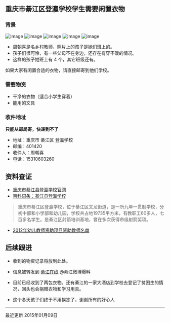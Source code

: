 ## 重庆市綦江区登瀛学校学生需要闲置衣物

### 背景

![image](https://cloud.githubusercontent.com/assets/536587/5624902/6ea9783a-95aa-11e4-8cca-adcd80786f9a.png)
![image](https://cloud.githubusercontent.com/assets/536587/5624903/7946b9ec-95aa-11e4-8f9a-996efa54fa10.png)
![image](https://cloud.githubusercontent.com/assets/536587/5624905/82a9aa30-95aa-11e4-970d-e982fd084205.png)
![image](https://cloud.githubusercontent.com/assets/536587/5624907/884ded3e-95aa-11e4-8134-61fcacb4b27f.png)
![image](https://cloud.githubusercontent.com/assets/536587/5624910/8e86a3e4-95aa-11e4-811c-556f9e424a0f.png)

+ 周朝喜是名乡村教师，照片上的孩子是她们班上的。
+ 孩子们很可怜，有一些父母不在身边，还存在有穿不暖的情况。
+ 这样的孩子她班上有 4 个，其它班级还有。

如果大家有闲置合适的衣物，请直接邮寄到他们学校。

### 需要物资

+ 干净的衣物（适合小学生穿着）
+ 能用的文具

### 收件地址

**只能从邮局寄，快递到不了**

+ 地址：重庆市 綦江区 登瀛学校
+ 邮编：401420
+ 收件人：周朝喜
+ 电话：15310603260

## 资料查证

+ [重庆市綦江县登瀛学校官网](http://qjdyxx.30edu.com/)
+ [百科词条：綦江县登瀛学校](http://baike.baidu.com/view/2947286.htm)
> 重庆市綦江区登瀛学校，位于綦江区文龙街道，是一所九年一贯制学校，分初中部和小学部和幼儿园，学校共占地19735平方米，有教职工60多人，七百多名学生。是綦江区射箭培训基地，曾在多次获得市级射箭奖项。
+ [2012年幼儿教师资助项目资助教师名单](http://www.cedf.org.cn/cedf/2012ryjhjs/201302/20130201/388732320.html)

## 后续跟进

+ 收到的物资记录将放到此处。

+ 信息被转发到 [綦江在线](http://www.qj023.com/forum.php?mod=viewthread&tid=280445) @綦江微博爆料
+ 目前已经收到了两包衣物。还有綦江的一家大酒店到学校去登记了贫困生的情况，回头也会捐赠衣物和学习用具。
+ 这个冬天孩子们终于不用挨冻了，谢谢所有的好心人

----

最近更新 2015年01月09日
